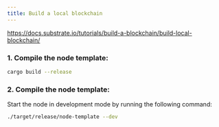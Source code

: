 ```yaml
---
title: Build a local blockchain
---
```

https://docs.substrate.io/tutorials/build-a-blockchain/build-local-blockchain/

### 1. Compile the node template:

```bash
cargo build --release
```

### 2. Compile the node template:

Start the node in development mode by running the following command:
```bash
./target/release/node-template --dev
```